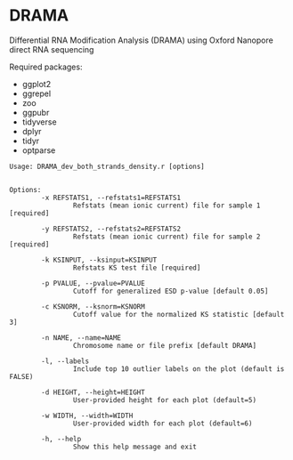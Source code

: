 # DRAMA
Differential RNA Modification Analysis (DRAMA) using Oxford Nanopore direct RNA sequencing

Required packages:

* ggplot2
* ggrepel
* zoo
* ggpubr
* tidyverse
* dplyr
* tidyr
* optparse

```
Usage: DRAMA_dev_both_strands_density.r [options]


Options:
        -x REFSTATS1, --refstats1=REFSTATS1
                Refstats (mean ionic current) file for sample 1 [required]

        -y REFSTATS2, --refstats2=REFSTATS2
                Refstats (mean ionic current) file for sample 2 [required]

        -k KSINPUT, --ksinput=KSINPUT
                Refstats KS test file [required]

        -p PVALUE, --pvalue=PVALUE
                Cutoff for generalized ESD p-value [default 0.05]

        -c KSNORM, --ksnorm=KSNORM
                Cutoff value for the normalized KS statistic [default 3]

        -n NAME, --name=NAME
                Chromosome name or file prefix [default DRAMA]

        -l, --labels
                Include top 10 outlier labels on the plot (default is FALSE)

        -d HEIGHT, --height=HEIGHT
                User-provided height for each plot (default=5)

        -w WIDTH, --width=WIDTH
                User-provided width for each plot (default=6)

        -h, --help
                Show this help message and exit
```
